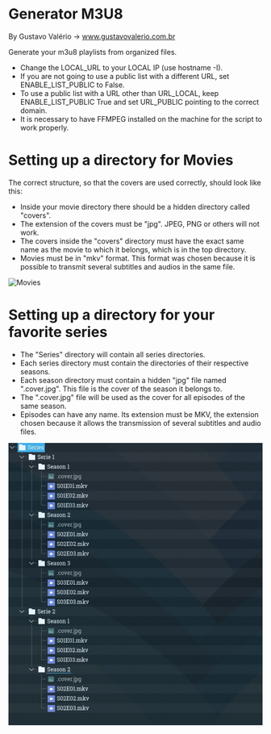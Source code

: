 # Generator M3U8
By Gustavo Valério -> www.gustavovalerio.com.br


Generate your m3u8 playlists from organized files.


* Change the LOCAL_URL to your LOCAL IP (use hostname -I).
* If you are not going to use a public list with a different URL, set ENABLE_LIST_PUBLIC to False.
* To use a public list with a URL other than URL_LOCAL, keep ENABLE_LIST_PUBLIC True and set URL_PUBLIC pointing to the correct domain.
* It is necessary to have FFMPEG installed on the machine for the script to work properly.



# Setting up a directory for Movies


The correct structure, so that the covers are used correctly, should look like this:

  * Inside your movie directory there should be a hidden directory called "covers". 
  * The extension of the covers must be "jpg". JPEG, PNG or others will not work.  
  * The covers inside the "covers" directory must have the exact same name as the movie to which it belongs, which is in the top directory.  
  * Movies must be in "mkv" format. This format was chosen because it is possible to transmit several subtitles and audios in the same file.

![Movies](https://user-images.githubusercontent.com/9014758/136222345-1b4558c4-1790-40f1-b95c-30822d33ddd3.png)
 
# Setting up a directory for your favorite series
* The "Series" directory will contain all series directories.
* Each series directory must contain the directories of their respective seasons.
* Each season directory must contain a hidden "jpg" file named ".cover.jpg". This file is the cover of the season it belongs to.
* The ".cover.jpg" file will be used as the cover for all episodes of the same season.
* Episodes can have any name. Its extension must be MKV, the extension chosen because it allows the transmission of several subtitles and audio files.

![Series](https://github.com/valeriogustavo/valeriogustavo.github.io/blob/main/images/Series.jpg)
